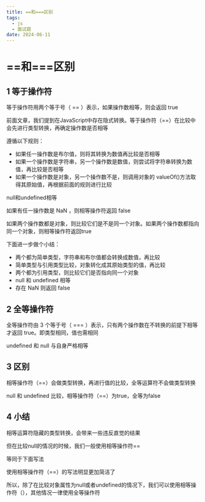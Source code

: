 ```yaml
---
title: ==和===区别
tags:
  - js
  - 面试题
date: 2024-06-11
---
```


# ==和===区别

## 1 等于操作符

等于操作符⽤两个等于号（ == ）表⽰，如果操作数相等，则会返回 true

前⾯⽂章，我们提到在JavaScript中存在隐式转换。等于操作符（==）在⽐较中会先进⾏类型转换，再确定操作数是否相等

遵循以下规则：
- 如果任⼀操作数是布尔值，则将其转换为数值再⽐较是否相等
- 如果⼀个操作数是字符串，另⼀个操作数是数值，则尝试将字符串转换为数值，再⽐较是否相等
- 如果⼀个操作数是对象，另⼀个操作数不是，则调⽤对象的 valueOf()⽅法取得其原始值，再根据前⾯的规则进⾏⽐较

null和undefined相等

如果有任⼀操作数是 NaN ，则相等操作符返回 false

如果两个操作数都是对象，则⽐较它们是不是同⼀个对象。如果两个操作数都指向同⼀个对象，则相等操作符返回true

下⾯进⼀步做个⼩结：
- 两个都为简单类型，字符串和布尔值都会转换成数值，再⽐较
- 简单类型与引⽤类型⽐较，对象转化成其原始类型的值，再⽐较
- 两个都为引⽤类型，则⽐较它们是否指向同⼀个对象
- null 和 undefined 相等
- 存在 NaN 则返回 false

## 2 全等操作符

全等操作符由 3 个等于号（ === ）表⽰，只有两个操作数在不转换的前提下相等才返回 true。即类型相同，值也需相同

undefined 和 null 与⾃⾝严格相等

## 3 区别

相等操作符（==）会做类型转换，再进⾏值的⽐较，全等运算符不会做类型转换

null 和 undefined ⽐较，相等操作符（==）为true，全等为false

## 4 ⼩结

相等运算符隐藏的类型转换，会带来⼀些违反直觉的结果

但在⽐较null的情况的时候，我们⼀般使⽤相等操作符==

等同于下⾯写法

使⽤相等操作符（==）的写法明显更加简洁了

所以，除了在⽐较对象属性为null或者undefined的情况下，我们可以使⽤相等操作符（），其他情况⼀律使⽤全等操作符
